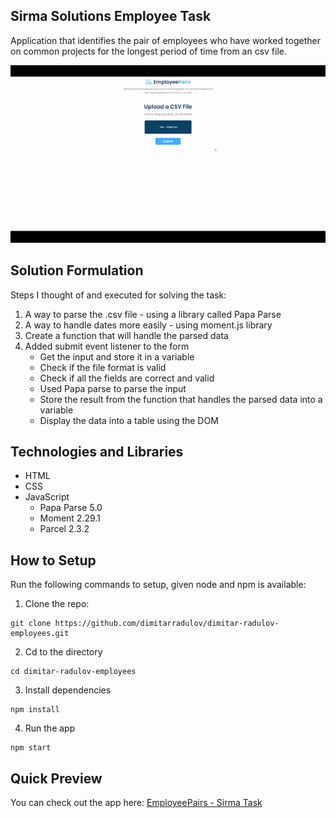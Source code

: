 ## Sirma Solutions Employee Task

Application that identifies the pair of employees who have worked together on common projects for the longest period of time from an csv file.

![EmployeePairs In Action](./img/employeepairs-use.gif)

## Solution Formulation

Steps I thought of and executed for solving the task:

1. A way to parse the .csv file - using a library called Papa Parse
2. A way to handle dates more easily - using moment.js library
3. Create a function that will handle the parsed data
4. Added submit event listener to the form
   - Get the input and store it in a variable
   - Check if the file format is valid
   - Check if all the fields are correct and valid
   - Used Papa parse to parse the input
   - Store the result from the function that handles the parsed data into a variable
   - Display the data into a table using the DOM

## Technologies and Libraries

- HTML
- CSS
- JavaScript
  - Papa Parse 5.0
  - Moment 2.29.1
  - Parcel 2.3.2

## How to Setup

Run the following commands to setup, given node and npm is available:

1. Clone the repo:

```
git clone https://github.com/dimitarradulov/dimitar-radulov-employees.git
```

2. Cd to the directory

```
cd dimitar-radulov-employees
```

3. Install dependencies

```
npm install
```

4. Run the app

```
npm start
```

## Quick Preview

You can check out the app here:
<a href="https://dimitar-radulov-employees.netlify.app" target="_blank">EmployeePairs - Sirma Task</a>
